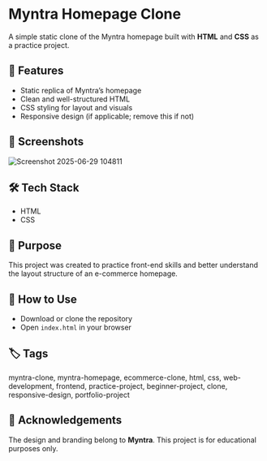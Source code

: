 # Myntra Homepage Clone

A simple static clone of the Myntra homepage built with **HTML** and **CSS** as a practice project.

## 🚀 Features

- Static replica of Myntra’s homepage
- Clean and well-structured HTML
- CSS styling for layout and visuals
- Responsive design (if applicable; remove this if not)

## 📸 Screenshots

![Screenshot 2025-06-29 104811](https://github.com/user-attachments/assets/e1528759-db44-4070-be8b-a9bd8bb6d27c)


## 🛠️ Tech Stack

- HTML
- CSS

## 🎯 Purpose

This project was created to practice front-end skills and better understand the layout structure of an e-commerce homepage.

## 📂 How to Use

- Download or clone the repository  
- Open `index.html` in your browser

## 🏷️ Tags

myntra-clone, myntra-homepage, ecommerce-clone, html, css, web-development, frontend, practice-project, beginner-project, clone, responsive-design, portfolio-project

## 🙌 Acknowledgements

The design and branding belong to **Myntra**. This project is for educational purposes only.
